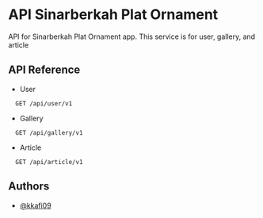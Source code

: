 
# API Sinarberkah Plat Ornament

API for Sinarberkah Plat Ornament app. This service is for user, gallery, and article







## API Reference

- User
```http
  GET /api/user/v1
```

- Gallery 
```http
  GET /api/gallery/v1
```

- Article 
```http
  GET /api/article/v1
```



## Authors

- [@kkafi09](https://www.github.com/kkafi09)

